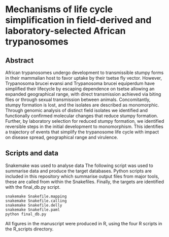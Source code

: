 # Mechanisms of life cycle simplification in field-derived and laboratory-selected African trypanosomes

## Abstract

African trypanosomes undergo development to transmissible stumpy forms in their mammalian host to favor uptake by their tsetse fly vector. However, Trypanosoma brucei evansi and Trypanosoma brucei equiperdum have simplified their lifecycle by escaping dependence on tsetse allowing an expanded geographical range, with direct transmission achieved via biting flies or through sexual transmission between animals. Concomitantly, stumpy formation is lost, and the isolates are described as monomorphic. Through genomic analysis of distinct field isolates we identified and functionally confirmed molecular changes that reduce stumpy formation. Further, by laboratory selection for reduced stumpy formation, we identified reversible steps in the initial development to monomorphism. This identifies a trajectory of events that simplify the trypanosome life cycle with impact on disease spread, geographical range and virulence.

## Scripts and data

Snakemake was used to analyse data
The following script was used to summarise data and produce the target databases. Python scripts are included in this repository which summarise output files from major tools, these are called from within the Snakefiles. Finally, the targets are identified with the final_db.py script. 

```
snakemake Snakefile.mapping
snakemake Snakefile.calling
snakemake Snakefile.delly
snakemake Snakefile.paml
python final_db.py
```

All figures in the manuscript were produced in R, using the four R scripts in the R_scripts directory.